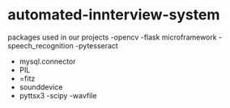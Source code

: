 # automated-innterview-system
packages used in our projects 
-opencv
-flask microframework
-speech_recognition 
-pytesseract
- mysql.connector
- PIL
- =fitz
- sounddevice
-  pyttsx3
-scipy
-wavfile
